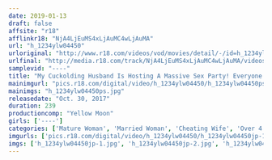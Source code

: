 ```yaml
---
date: 2019-01-13
draft: false
affsite: "r18"
afflinkr18: "NjA4LjEuMS4xLjAuMC4wLjAuMA"
url: "h_1234ylw04450"
urloriginal: "http://www.r18.com/videos/vod/movies/detail/-/id=h_1234ylw04450"
urlfinal: "http://media.r18.com/track/NjA4LjEuMS4xLjAuMC4wLjAuMA/videos/vod/movies/detail/-/id=h_1234ylw04450"
samplevid: "----"
title: "My Cuckolding Husband Is Hosting A Massive Sex Party! Everyone's In On The Game Except Me 4 Hours"
mainimgurl: "pics.r18.com/digital/video/h_1234ylw04450/h_1234ylw04450ps.jpg"
mainimgs: "h_1234ylw04450ps.jpg"
releasedate: "Oct. 30, 2017"
duration: 239
productioncomp: "Yellow Moon"
girls: ['----']
categories: ['Mature Woman', 'Married Woman', 'Cheating Wife', 'Over 4 Hours']
imgurls: ['pics.r18.com/digital/video/h_1234ylw04450/h_1234ylw04450jp-1.jpg', 'pics.r18.com/digital/video/h_1234ylw04450/h_1234ylw04450jp-2.jpg', 'pics.r18.com/digital/video/h_1234ylw04450/h_1234ylw04450jp-3.jpg', 'pics.r18.com/digital/video/h_1234ylw04450/h_1234ylw04450jp-4.jpg', 'pics.r18.com/digital/video/h_1234ylw04450/h_1234ylw04450jp-5.jpg', 'pics.r18.com/digital/video/h_1234ylw04450/h_1234ylw04450jp-6.jpg', 'pics.r18.com/digital/video/h_1234ylw04450/h_1234ylw04450jp-7.jpg', 'pics.r18.com/digital/video/h_1234ylw04450/h_1234ylw04450jp-8.jpg', 'pics.r18.com/digital/video/h_1234ylw04450/h_1234ylw04450jp-9.jpg', 'pics.r18.com/digital/video/h_1234ylw04450/h_1234ylw04450jp-10.jpg', 'pics.r18.com/digital/video/h_1234ylw04450/h_1234ylw04450jp-11.jpg', 'pics.r18.com/digital/video/h_1234ylw04450/h_1234ylw04450jp-12.jpg', 'pics.r18.com/digital/video/h_1234ylw04450/h_1234ylw04450jp-13.jpg', 'pics.r18.com/digital/video/h_1234ylw04450/h_1234ylw04450jp-14.jpg', 'pics.r18.com/digital/video/h_1234ylw04450/h_1234ylw04450jp-15.jpg', 'pics.r18.com/digital/video/h_1234ylw04450/h_1234ylw04450jp-16.jpg', 'pics.r18.com/digital/video/h_1234ylw04450/h_1234ylw04450jp-17.jpg', 'pics.r18.com/digital/video/h_1234ylw04450/h_1234ylw04450jp-18.jpg', 'pics.r18.com/digital/video/h_1234ylw04450/h_1234ylw04450jp-19.jpg', 'pics.r18.com/digital/video/h_1234ylw04450/h_1234ylw04450jp-20.jpg']
imgs: ['h_1234ylw04450jp-1.jpg', 'h_1234ylw04450jp-2.jpg', 'h_1234ylw04450jp-3.jpg', 'h_1234ylw04450jp-4.jpg', 'h_1234ylw04450jp-5.jpg', 'h_1234ylw04450jp-6.jpg', 'h_1234ylw04450jp-7.jpg', 'h_1234ylw04450jp-8.jpg', 'h_1234ylw04450jp-9.jpg', 'h_1234ylw04450jp-10.jpg', 'h_1234ylw04450jp-11.jpg', 'h_1234ylw04450jp-12.jpg', 'h_1234ylw04450jp-13.jpg', 'h_1234ylw04450jp-14.jpg', 'h_1234ylw04450jp-15.jpg', 'h_1234ylw04450jp-16.jpg', 'h_1234ylw04450jp-17.jpg', 'h_1234ylw04450jp-18.jpg', 'h_1234ylw04450jp-19.jpg', 'h_1234ylw04450jp-20.jpg']
---
```

